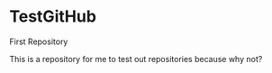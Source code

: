 # TestGitHub
First Repository

This is a repository for me to test out repositories
because why not?
